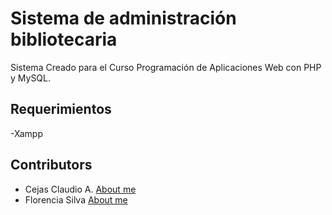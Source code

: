# Sistema de administración bibliotecaria

Sistema Creado para el Curso Programación de Aplicaciones Web con PHP y MySQL.

## Requerimientos

-Xampp

## Contributors

- Cejas Claudio A. [About me](https://github.com/CejasClaudioA)
- Florencia Silva [About me](https://github.com/flopy1993)

